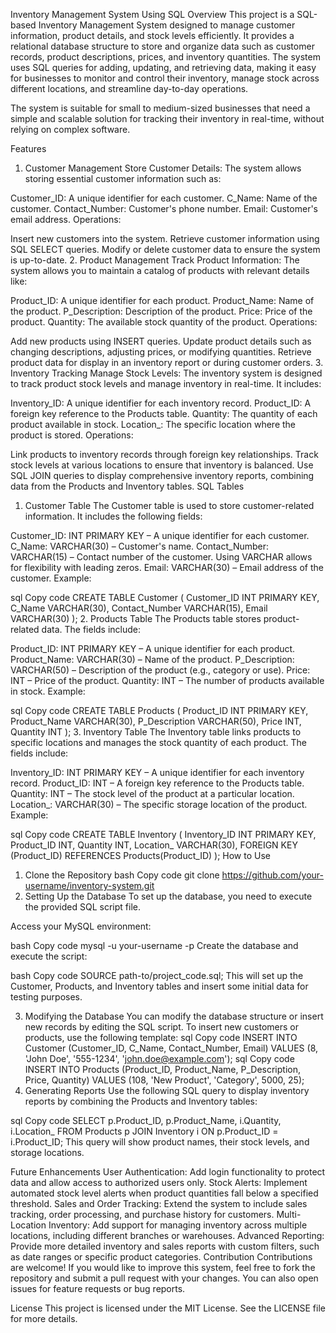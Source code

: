 Inventory Management System Using SQL
Overview
This project is a SQL-based Inventory Management System designed to manage customer information, product details, and stock levels efficiently. It provides a relational database structure to store and organize data such as customer records, product descriptions, prices, and inventory quantities. The system uses SQL queries for adding, updating, and retrieving data, making it easy for businesses to monitor and control their inventory, manage stock across different locations, and streamline day-to-day operations.

The system is suitable for small to medium-sized businesses that need a simple and scalable solution for tracking their inventory in real-time, without relying on complex software.

Features
1. Customer Management
Store Customer Details: The system allows storing essential customer information such as:

Customer_ID: A unique identifier for each customer.
C_Name: Name of the customer.
Contact_Number: Customer's phone number.
Email: Customer's email address.
Operations:

Insert new customers into the system.
Retrieve customer information using SQL SELECT queries.
Modify or delete customer data to ensure the system is up-to-date.
2. Product Management
Track Product Information: The system allows you to maintain a catalog of products with relevant details like:

Product_ID: A unique identifier for each product.
Product_Name: Name of the product.
P_Description: Description of the product.
Price: Price of the product.
Quantity: The available stock quantity of the product.
Operations:

Add new products using INSERT queries.
Update product details such as changing descriptions, adjusting prices, or modifying quantities.
Retrieve product data for display in an inventory report or during customer orders.
3. Inventory Tracking
Manage Stock Levels: The inventory system is designed to track product stock levels and manage inventory in real-time. It includes:

Inventory_ID: A unique identifier for each inventory record.
Product_ID: A foreign key reference to the Products table.
Quantity: The quantity of each product available in stock.
Location_: The specific location where the product is stored.
Operations:

Link products to inventory records through foreign key relationships.
Track stock levels at various locations to ensure that inventory is balanced.
Use SQL JOIN queries to display comprehensive inventory reports, combining data from the Products and Inventory tables.
SQL Tables
1. Customer Table
The Customer table is used to store customer-related information. It includes the following fields:

Customer_ID: INT PRIMARY KEY – A unique identifier for each customer.
C_Name: VARCHAR(30) – Customer's name.
Contact_Number: VARCHAR(15) – Contact number of the customer. Using VARCHAR allows for flexibility with leading zeros.
Email: VARCHAR(30) – Email address of the customer.
Example:

sql
Copy code
CREATE TABLE Customer (
    Customer_ID INT PRIMARY KEY,
    C_Name VARCHAR(30),
    Contact_Number VARCHAR(15),
    Email VARCHAR(30)
);
2. Products Table
The Products table stores product-related data. The fields include:

Product_ID: INT PRIMARY KEY – A unique identifier for each product.
Product_Name: VARCHAR(30) – Name of the product.
P_Description: VARCHAR(50) – Description of the product (e.g., category or use).
Price: INT – Price of the product.
Quantity: INT – The number of products available in stock.
Example:

sql
Copy code
CREATE TABLE Products (
    Product_ID INT PRIMARY KEY,
    Product_Name VARCHAR(30),
    P_Description VARCHAR(50),
    Price INT,
    Quantity INT
);
3. Inventory Table
The Inventory table links products to specific locations and manages the stock quantity of each product. The fields include:

Inventory_ID: INT PRIMARY KEY – A unique identifier for each inventory record.
Product_ID: INT – A foreign key reference to the Products table.
Quantity: INT – The stock level of the product at a particular location.
Location_: VARCHAR(30) – The specific storage location of the product.
Example:

sql
Copy code
CREATE TABLE Inventory (
    Inventory_ID INT PRIMARY KEY,
    Product_ID INT,
    Quantity INT,
    Location_ VARCHAR(30),
    FOREIGN KEY (Product_ID) REFERENCES Products(Product_ID)
);
How to Use
1. Clone the Repository
bash
Copy code
git clone https://github.com/your-username/inventory-system.git
2. Setting Up the Database
To set up the database, you need to execute the provided SQL script file.

Access your MySQL environment:

bash
Copy code
mysql -u your-username -p
Create the database and execute the script:

bash
Copy code
SOURCE path-to/project_code.sql;
This will set up the Customer, Products, and Inventory tables and insert some initial data for testing purposes.

3. Modifying the Database
You can modify the database structure or insert new records by editing the SQL script.
To insert new customers or products, use the following template:
sql
Copy code
INSERT INTO Customer (Customer_ID, C_Name, Contact_Number, Email) 
VALUES (8, 'John Doe', '555-1234', 'john.doe@example.com');
sql
Copy code
INSERT INTO Products (Product_ID, Product_Name, P_Description, Price, Quantity)
VALUES (108, 'New Product', 'Category', 5000, 25);
4. Generating Reports
Use the following SQL query to display inventory reports by combining the Products and Inventory tables:

sql
Copy code
SELECT p.Product_ID, p.Product_Name, i.Quantity, i.Location_
FROM Products p
JOIN Inventory i ON p.Product_ID = i.Product_ID;
This query will show product names, their stock levels, and storage locations.

Future Enhancements
User Authentication: Add login functionality to protect data and allow access to authorized users only.
Stock Alerts: Implement automated stock level alerts when product quantities fall below a specified threshold.
Sales and Order Tracking: Extend the system to include sales tracking, order processing, and purchase history for customers.
Multi-Location Inventory: Add support for managing inventory across multiple locations, including different branches or warehouses.
Advanced Reporting: Provide more detailed inventory and sales reports with custom filters, such as date ranges or specific product categories.
Contribution
Contributions are welcome! If you would like to improve this system, feel free to fork the repository and submit a pull request with your changes. You can also open issues for feature requests or bug reports.

License
This project is licensed under the MIT License. See the LICENSE file for more details.
